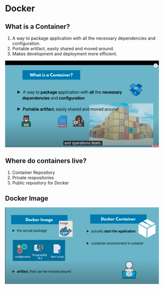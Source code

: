 # Docker

## What is a Container?
1. A way to package application with all the necessary dependencies and configuration.
2. Portable artifact, easily shared and moved around.
3. Makes development and deployment more efficient.

![docker](/images/whatiscontainer.png)

## Where do containers live?
1. Container Repository
2. Private respositories
3. Public repository for Docker


## Docker Image
![dockerimage](/images/imagevscontainer.png)